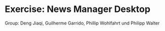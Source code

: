 # Exercise: News Manager Desktop

Group: Deng Jiaqi, Guilherme Garrido, Phillip Wohlfahrt und Philipp Walter
